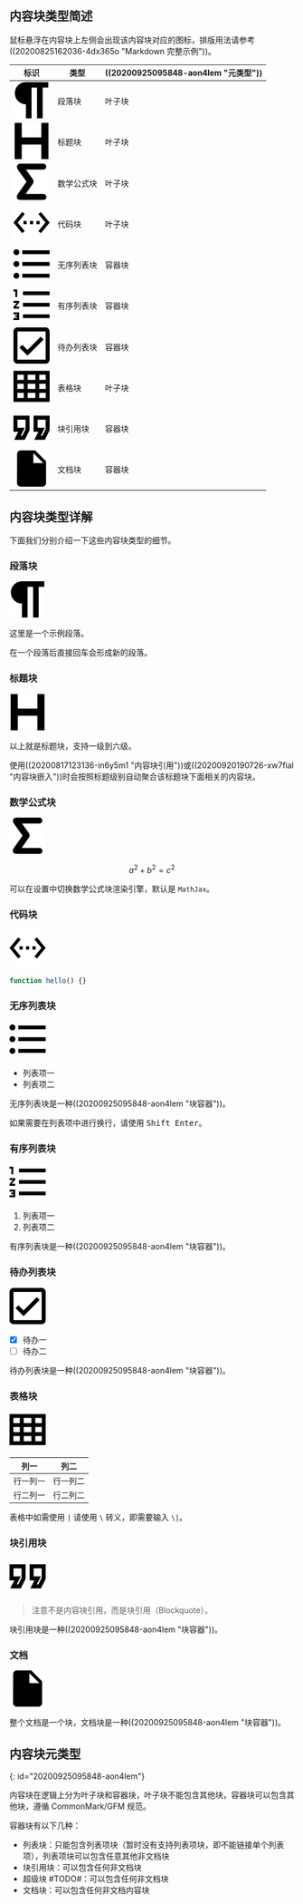 ## 内容块类型简述

鼠标悬浮在内容块上左侧会出现该内容块对应的图标，排版用法请参考 ((20200825162036-4dx365o "Markdown 完整示例"))。

| 标识                                   | 类型          | ((20200925095848-aon4lem "元类型")) |
| ---------------------------------------- | --------------- | -------------------------------------- |
| ![paragraph](assets/paragraph.svg)       | 段落块       | 叶子块                              |
| ![heading](assets/heading.svg)           | 标题块       | 叶子块                              |
| ![math-block](assets/math-block.svg)     | 数学公式块 | 叶子块                              |
| ![math-block](assets/code-block.svg)     | 代码块       | 叶子块                              |
| ![math-block](assets/unordered-list.svg) | 无序列表块 | 容器块                              |
| ![math-block](assets/ordered-list.svg)   | 有序列表块 | 容器块                              |
| ![math-block](assets/task-list.svg)      | 待办列表块 | 容器块                              |
| ![math-block](assets/table.svg)          | 表格块       | 叶子块                              |
| ![math-block](assets/blockquote.svg)     | 块引用块    | 容器块                              |
| ![doc](assets/doc.svg)                   | 文档块       | 容器块                              |

## 内容块类型详解

下面我们分别介绍一下这些内容块类型的细节。

### 段落块

![paragraph](assets/paragraph.svg)

这里是一个示例段落。

在一个段落后直接回车会形成新的段落。

### 标题块

![heading](assets/heading.svg)

以上就是标题块，支持一级到六级。

使用((20200817123136-in6y5m1 "内容块引用"))或((20200920190726-xw7fial "内容块嵌入"))时会按照标题级别自动聚合该标题块下面相关的内容块。

### 数学公式块

![math-block](assets/math-block.svg)

$$
a^2 + b^2 = c^2
$$

可以在设置中切换数学公式块渲染引擎，默认是 `MathJax`。

### 代码块

![math-block](assets/code-block.svg)

```js
function hello() {}
```

### 无序列表块

![math-block](assets/unordered-list.svg)

* 列表项一
* 列表项二

无序列表块是一种((20200925095848-aon4lem "块容器"))。

如果需要在列表项中进行换行，请使用 <kbd>Shift Enter</kbd>。

### 有序列表块

![math-block](assets/ordered-list.svg)

1. 列表项一
2. 列表项二

有序列表块是一种((20200925095848-aon4lem "块容器"))。

### 待办列表块

![math-block](assets/task-list.svg)

- [X] 待办一
- [ ] 待办二

待办列表块是一种((20200925095848-aon4lem "块容器"))。

### 表格块

![math-block](assets/table.svg)

| 列一       | 列二       |
| ------------ | ------------ |
| 行一列一 | 行一列二 |
| 行二列一 | 行二列二 |

表格中如需使用 `|` 请使用 `\` 转义，即需要输入 `\|`。

### 块引用块

![math-block](assets/blockquote.svg)

> 注意不是内容块引用，而是块引用（Blockquote）。

块引用块是一种((20200925095848-aon4lem "块容器"))。

### 文档

![doc](assets/doc.svg)

整个文档是一个块，文档块是一种((20200925095848-aon4lem "块容器"))。

## 内容块元类型
{: id="20200925095848-aon4lem"}

内容块在逻辑上分为叶子块和容器块，叶子块不能包含其他块，容器块可以包含其他块，遵循 CommonMark/GFM 规范。

容器块有以下几种：

* 列表块：只能包含列表项块（暂时没有支持列表项块，即不能链接单个列表项），列表项块可以包含任意其他非文档块
* 块引用块：可以包含任何非文档块
* 超级块 #TODO#：可以包含任何非文档块
* 文档块：可以包含任何非文档内容块
